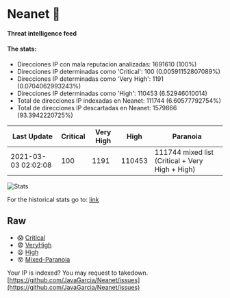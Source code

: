 # Neanet :hocho:
#### Threat intelligence feed
#### The stats:

- Direcciones IP con mala reputacion analizadas: 1691610 (100%)
- Direcciones IP determinadas como 'Critical':  100 (0.00591152807089%)
- Direcciones IP determinadas como 'Very High':  1191 (0.0704062993243%)
- Direcciones IP determinadas como 'High':  110453 (6.52946010014)
- Total de direcciones IP indexadas en Neanet:  111744 (6.60577792754%)
- Total de direcciones IP descartadas en Neanet:  1579866 (93.3942220725%)

| Last Update | Critical | Very High | High | Paranoia |
| --- | --- | --- | --- | --- |
| 2021-03-03 02:02:08 | 100 | 1191 | 110453 | 111744 mixed list (Critical + Very High + High)|

![Stats](https://docs.google.com/spreadsheets/d/e/2PACX-1vSnaNMIXVabIpDJjufMlzH7poXnshF3mgd8Is1g9ytUEzVsP5my4Trn8f-xkoLLQ38xpL3HtmUexLo6/pubchart?oid=501124687&format=image)

For the historical stats go to: [link](/stats.csv)
## Raw
- :scream: [Critical](https://raw.githubusercontent.com/JavaGarcia/Neanet/master/blacklists/neanet_critical.txt)
- :fearful: [VeryHigh](https://raw.githubusercontent.com/JavaGarcia/Neanet/master/blacklists/neanet_veryHigh.txtt)
- :frowning: [High](https://raw.githubusercontent.com/JavaGarcia/Neanet/master/blacklists/neanet_high.txt)
- :dizzy_face: [Mixed-Paranoia](https://raw.githubusercontent.com/JavaGarcia/Neanet/master/blacklists/neanet_all.txt)


Your IP is indexed? You may request to takedown. [https://github.com/JavaGarcia/Neanet/issues](https://github.com/JavaGarcia/Neanet/issues)









































































































































































































































































































































































































































































































































































































































































































































































































































































































































































































































































































































































































































































































































































































































































































































































































































































































































































































































































































































































































































































































































































































































































































































































































































































































































































































































































































































































































































































































































































































































































































































































































































































































































































































































































































































































































































































































































































































































































































































































































































































































































































































































































































































































































































































































































































































































































































































































